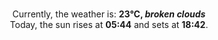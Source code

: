 <p  align="center"><br/>Currently, the weather is: <b> 23°C, <i>broken clouds</i></b></br>Today, the sun rises at <b>05:44</b> and sets at <b>18:42</b>.</p>